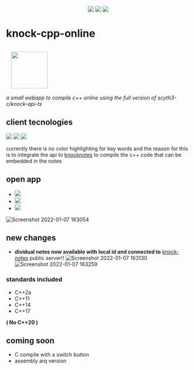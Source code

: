  <div align="center"> 
   <img src="https://img.shields.io/static/v1?label=update&message=today&color=success">
   <img src="https://img.shields.io/static/v1?label=version&message=0.1.6&color=green">
   <img src="https://img.shields.io/static/v1?label=ports&message=electron&color=blue">
 </div>


# knock-cpp-online

<code>
  <img src="https://i.imgur.com/cac0UeP.png" width="100px">
</code>

_a small webapp to compile c++ online using  the full version of scyth3-c/knock-api-ts_



## client tecnologies

   <img src="https://img.shields.io/static/v1?label=Node.js&message=v14.15.4&color=success">
   <img src="https://img.shields.io/static/v1?label=Vue&message=^2.6.11&color=green">
   <img src="https://img.shields.io/static/v1?label=Vuex&message=^3.6.2&color=brightgreen">



currently there is no color highlighting for key words and the reason for this is to integrate the api to [knocknotes](https://github.com/scyth3-c/vue-conponents)
to compile the c++ code that can be embedded in the notes

## open app

- <a href="https://knockcompiler.web.app/"> <img src="https://img.shields.io/badge/FIREBASE-yellow"> </a>
- <a href="https://knock-cpp.herokuapp.com/"> <img src="https://img.shields.io/badge/HEROKU-blueviolet"> </a>
- <a href="https://github.com/scyth3-c/knock-cpp-online/releases/download/notes/Knock.Compiler.Setup.0.1.6.exe"> <img src="https://img.shields.io/badge/Download-success">  </a>

![Screenshot 2022-01-07 163054](https://user-images.githubusercontent.com/52190352/148610247-b054ed42-7c0a-411a-a46d-e6de186883f1.png)



## new changes

- **dividual notes now available with local id and connected to** [knock-notes](https://github.com/scyth3-c/Vue-Electron-Port) public server!!
![Screenshot 2022-01-07 163130](https://user-images.githubusercontent.com/52190352/148610270-01c6f7af-9376-457f-ab2b-8a3df2c869ed.png)
![Screenshot 2022-01-07 163259](https://user-images.githubusercontent.com/52190352/148610286-dd1f81e8-f7df-4e2f-a279-81e5d4767af3.png)




### standards included
 - C++2a
 - C++11
 - C++14
 - C++17

**( No C++20 )**

## coming soon

- C compile with a switch button
- assembly arq version
